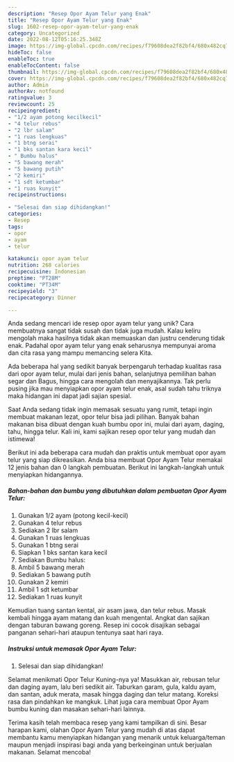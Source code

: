 ```yaml
---
description: "Resep Opor Ayam Telur yang Enak"
title: "Resep Opor Ayam Telur yang Enak"
slug: 1602-resep-opor-ayam-telur-yang-enak
category: Uncategorized
date: 2022-08-12T05:16:25.348Z
image: https://img-global.cpcdn.com/recipes/f79608dea2f82bf4/680x482cq70/opor-ayam-telur-foto-resep-utama.jpg
hideToc: false
enableToc: true
enableTocContent: false
thumbnail: https://img-global.cpcdn.com/recipes/f79608dea2f82bf4/680x482cq70/opor-ayam-telur-foto-resep-utama.jpg
cover: https://img-global.cpcdn.com/recipes/f79608dea2f82bf4/680x482cq70/opor-ayam-telur-foto-resep-utama.jpg
author: Admin
authorAv: notfound
ratingvalue: 3
reviewcount: 25
recipeingredient:
- "1/2 ayam potong kecilkecil"
- "4 telur rebus"
- "2 lbr salam"
- "1 ruas lengkuas"
- "1 btng serai"
- "1 bks santan kara kecil"
- " Bumbu halus"
- "5 bawang merah"
- "5 bawang putih"
- "2 kemiri"
- "1 sdt ketumbar"
- "1 ruas kunyit"
recipeinstructions:

- "Selesai dan siap dihidangkan!"
categories:
- Resep
tags:
- opor
- ayam
- telur

katakunci: opor ayam telur 
nutrition: 268 calories
recipecuisine: Indonesian
preptime: "PT28M"
cooktime: "PT34M"
recipeyield: "3"
recipecategory: Dinner

---
```





Anda sedang mencari ide resep opor ayam telur yang unik? Cara membuatnya sangat tidak susah dan tidak juga mudah. Kalau keliru mengolah maka hasilnya tidak akan memuaskan dan justru cenderung tidak enak. Padahal opor ayam telur yang enak seharusnya mempunyai aroma dan cita rasa yang mampu memancing selera Kita.





Ada beberapa hal yang sedikit banyak berpengaruh terhadap kualitas rasa dari opor ayam telur, mulai dari jenis bahan, selanjutnya pemilihan bahan segar dan Bagus, hingga cara mengolah dan menyajikannya. Tak perlu pusing jika mau menyiapkan opor ayam telur enak,      asal sudah tahu triknya maka hidangan ini dapat jadi sajian spesial.














Saat Anda sedang tidak ingin memasak sesuatu yang rumit, tetapi ingin membuat makanan lezat, opor telur bisa jadi pilihan. Banyak bahan makanan bisa dibuat dengan kuah bumbu opor ini, mulai dari ayam, daging, tahu, hingga telur. Kali ini, kami sajikan resep opor telur yang mudah dan istimewa!






Berikut ini ada beberapa cara mudah dan praktis untuk membuat opor ayam telur yang siap dikreasikan. Anda bisa membuat Opor Ayam Telur memakai 12 jenis bahan dan 0 langkah pembuatan. Berikut ini langkah-langkah untuk menyiapkan hidangannya.

<!--inarticleads1-->

##### Bahan-bahan dan bumbu yang dibutuhkan dalam pembuatan Opor Ayam Telur:

1. Gunakan 1/2 ayam (potong kecil-kecil)
1. Gunakan 4 telur rebus
1. Sediakan 2 lbr salam
1. Gunakan 1 ruas lengkuas
1. Gunakan 1 btng serai
1. Siapkan 1 bks santan kara kecil
1. Sediakan  Bumbu halus:
1. Ambil 5 bawang merah
1. Sediakan 5 bawang putih
1. Gunakan 2 kemiri
1. Ambil 1 sdt ketumbar
1. Sediakan 1 ruas kunyit


Kemudian tuang santan kental, air asam jawa, dan telur rebus. Masak kembali hingga ayam matang dan kuah mengental. Angkat dan sajikan dengan taburan bawang goreng. Resep ini cocok disajikan sebagai panganan sehari-hari ataupun tentunya saat hari raya. 

<!--inarticleads2-->

##### Instruksi untuk memasak Opor Ayam Telur:


1. Selesai dan siap dihidangkan!

Selamat menikmati Opor Telur Kuning-nya ya! Masukkan air, rebusan telur dan daging ayam, lalu beri sedikit air. Taburkan garam, gula, kaldu ayam, dan santan, aduk merata, masak hingga daging dan telur matang. Koreksi rasa dan pindahkan ke mangkuk. Lihat juga cara membuat Opor Ayam bumbu kuning dan masakan sehari-hari lainnya. 

Terima kasih telah membaca resep yang kami tampilkan di sini. Besar harapan kami, olahan Opor Ayam Telur yang mudah di atas dapat membantu kamu menyiapkan hidangan yang menarik untuk keluarga/teman maupun menjadi inspirasi bagi anda yang berkeinginan untuk berjualan makanan. Selamat mencoba!
